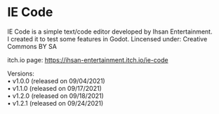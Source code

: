 # IE Code
IE Code is a simple text/code editor developed by Ihsan Entertainment. <br />
I created it to test some features in Godot.
Lincensed under: Creative Commons BY SA <br />

itch.io page: https://ihsan-entertainment.itch.io/ie-code

Versions: <br />
• v1.0.0 (released on 09/04/2021) <br />
• v1.1.0 (released on 09/17/2021) <br />
• v1.2.0 (released on 09/18/2021) <br />
• v1.2.1 (released on 09/24/2021)
